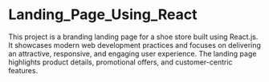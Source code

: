 # Landing_Page_Using_React
This project is a branding landing page for a shoe store built using React.js. It showcases modern web development practices and focuses on delivering an attractive, responsive, and engaging user experience. The landing page highlights product details, promotional offers, and customer-centric features.

